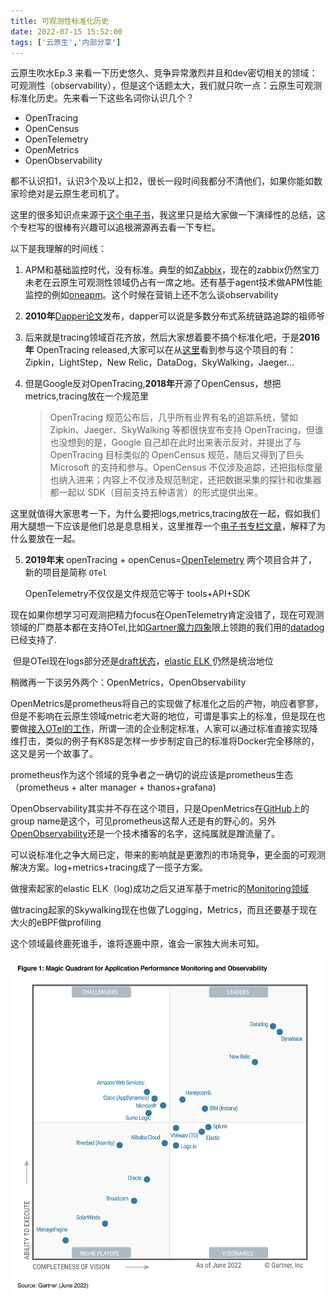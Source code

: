 ```yaml
---
title: 可观测性标准化历史
date: 2022-07-15 15:52:00
tags: ['云原生','内部分享']
---
```


云原生吹水Ep.3 来看一下历史悠久、竞争异常激烈并且和dev密切相关的领域：可观测性（observability），但是这个话题太大，我们就只吹一点：云原生可观测标准化历史。先来看一下这些名词你认识几个？

* OpenTracing
* OpenCensus
* OpenTelemetry
* OpenMetrics 
* OpenObservability 

都不认识扣1，认识3个及以上扣2，很长一段时间我都分不清他们，如果你能如数家珍绝对是云原生老司机了。

这里的很多知识点来源于[这个电子书](http://icyfenix.cn/distribution/observability/tracing.html#%E8%BF%BD%E8%B8%AA%E8%A7%84%E8%8C%83%E5%8C%96)，我这里只是给大家做一下演绎性的总结，这个专栏写的很棒有兴趣可以追根溯源再去看一下专栏。

以下是我理解的时间线：

1. APM和基础监控时代，没有标准。典型的如[Zabbix](https://www.zabbix.com/)，现在的zabbix仍然宝刀未老在云原生可观测性领域仍占有一席之地。还有基于agent技术做APM性能监控的例如[oneapm](https://www.oneapm.com/)。这个时候在营销上还不怎么谈observability

2. **2010年**[Dapper论文](https://research.google/pubs/pub36356/)发布，dapper可以说是多数分布式系统链路追踪的祖师爷

3. 后来就是tracing领域百花齐放，然后大家想着要不搞个标准化吧，于是**2016年** OpenTracing  released,大家可以在从[这里](https://opentracing.io/specification/organization/)看到参与这个项目的有：Zipkin，LightStep，New Relic，DataDog，SkyWalking，Jaeger...

4. 但是Google反对OpenTracing,**2018年**开源了OpenCensus，想把metrics,tracing放在一个规范里

   > OpenTracing 规范公布后，几乎所有业界有名的追踪系统，譬如 Zipkin、Jaeger、SkyWalking 等都很快宣布支持 OpenTracing，但谁也没想到的是，Google 自己却在此时出来表示反对，并提出了与 OpenTracing 目标类似的 OpenCensus 规范，随后又得到了巨头 Microsoft 的支持和参与。OpenCensus 不仅涉及追踪，还把指标度量也纳入进来；内容上不仅涉及规范制定，还把数据采集的探针和收集器都一起以 SDK（目前支持五种语言）的形式提供出来。

​	这里就值得大家思考一下，为什么要把logs,metrics,tracing放在一起，假如我们用大腿想一下应该是他们总是息息相关，这里推荐一个[电子书专栏文章](https://lib.jimmysong.io/opentelemetry-obervability/history/)，解释了为什么要放在一起。

5. **2019年末** openTracing + openCenus=[OpenTelemetry](https://opentelemetry.io/docs/concepts/what-is-opentelemetry/) 两个项目合并了，新的项目是简称 `OTel`  	 

   OpenTelemetry不仅仅是文件规范它等于 tools+API+SDK 

​		现在如果你想学习可观测把精力focus在OpenTelemetry肯定没错了，现在可观测领域的厂商基本都在支持OTel,比如[Gartner魔力四象](https://www.elastic.co/explore/devops-observability/2022-gartner-magic-quadrant-apm)限上领跑的我们用的[datadog](https://docs.datadoghq.com/tracing/trace_collection/open_standards/#pagetitle)已经支持了.

​		但是OTel现在logs部分还是[draft状态](https://opentelemetry.io/status/)，[elastic ELK ](https://www.elastic.co/what-is/elk-stack)仍然是统治地位



稍微再一下谈另外两个：OpenMetrics，OpenObservability

OpenMetrics是prometheus将自己的实现做了标准化之后的产物，响应者寥寥，但是不影响在云原生领域metric老大哥的地位，可谓是事实上的标准，但是现在也要做[接入OTel的工作](https://opentelemetry.io/docs/reference/specification/metrics/sdk_exporters/prometheus/)，所谓一流的企业制定标准，人家可以通过标准直接实现降维打击，类似的例子有K8S是怎样一步步制定自己的标准将Docker完全移除的，这又是另一个故事了。

prometheus作为这个领域的竞争者之一确切的说应该是prometheus生态（prometheus + alter manager + thanos+grafana)



OpenObservability其实并不存在这个项目，只是OpenMetrics在[GitHub](https://github.com/OpenObservability?type=source)上的group name是这个，可见prometheus这帮人还是有的野心的。另外[OpenObservability](https://openobservability.io/)还是一个技术播客的名字，这纯属就是蹭流量了。



可以说标准化之争大局已定，带来的影响就是更激烈的市场竞争，更全面的可观测解决方案。log+metrics+tracing成了一揽子方案。

做搜索起家的elastic ELK（log)成功之后又进军基于metric的[Monitoring领域](https://www.elastic.co/observability)

做tracing起家的Skywalking现在也做了Logging，Metrics，而且还要基于现在大火的eBPF做profiling

这个领域最终鹿死谁手，谁将逐鹿中原，谁会一家独大尚未可知。

![gartner](img/gartner.png)
